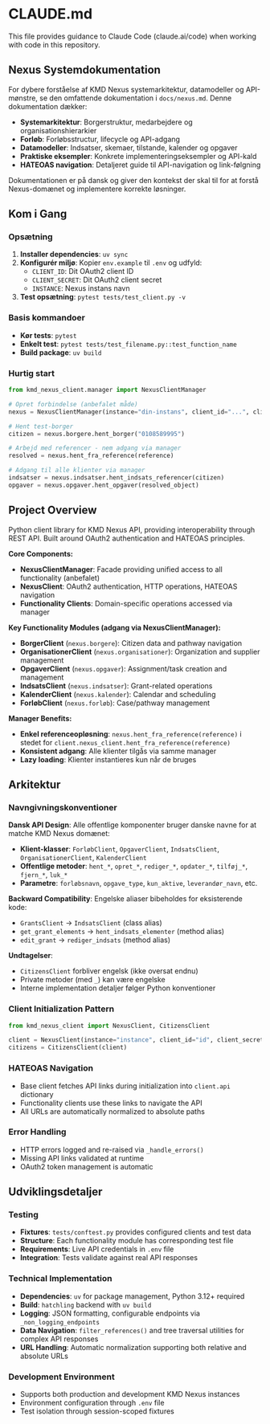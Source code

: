 # CLAUDE.md

This file provides guidance to Claude Code (claude.ai/code) when working with code in this repository.

## Nexus Systemdokumentation

For dybere forståelse af KMD Nexus systemarkitektur, datamodeller og API-mønstre, se den omfattende dokumentation i `docs/nexus.md`. Denne dokumentation dækker:

- **Systemarkitektur**: Borgerstruktur, medarbejdere og organisationshierarkier
- **Forløb**: Forløbsstructur, lifecycle og API-adgang
- **Datamodeller**: Indsatser, skemaer, tilstande, kalender og opgaver
- **Praktiske eksempler**: Konkrete implementeringseksempler og API-kald
- **HATEOAS navigation**: Detaljeret guide til API-navigation og link-følgning

Dokumentationen er på dansk og giver den kontekst der skal til for at forstå Nexus-domænet og implementere korrekte løsninger.

## Kom i Gang

### Opsætning
1. **Installer dependencies**: `uv sync`
2. **Konfigurér miljø**: Kopier `env.example` til `.env` og udfyld:
   - `CLIENT_ID`: Dit OAuth2 client ID
   - `CLIENT_SECRET`: Dit OAuth2 client secret  
   - `INSTANCE`: Nexus instans navn
3. **Test opsætning**: `pytest tests/test_client.py -v`

### Basis kommandoer
- **Kør tests**: `pytest`
- **Enkelt test**: `pytest tests/test_filename.py::test_function_name`
- **Build package**: `uv build`

### Hurtig start
```python
from kmd_nexus_client.manager import NexusClientManager

# Opret forbindelse (anbefalet måde)
nexus = NexusClientManager(instance="din-instans", client_id="...", client_secret="...")

# Hent test-borger
citizen = nexus.borgere.hent_borger("0108589995")

# Arbejd med referencer - nem adgang via manager
resolved = nexus.hent_fra_reference(reference)

# Adgang til alle klienter via manager
indsatser = nexus.indsatser.hent_indsats_referencer(citizen)
opgaver = nexus.opgaver.hent_opgaver(resolved_object)
```

## Project Overview

Python client library for KMD Nexus API, providing interoperability through REST API. Built around OAuth2 authentication and HATEOAS principles.

**Core Components:**
- **NexusClientManager**: Facade providing unified access to all functionality (anbefalet)
- **NexusClient**: OAuth2 authentication, HTTP operations, HATEOAS navigation
- **Functionality Clients**: Domain-specific operations accessed via manager

**Key Functionality Modules (adgang via NexusClientManager):**
- **BorgerClient** (`nexus.borgere`): Citizen data and pathway navigation
- **OrganisationerClient** (`nexus.organisationer`): Organization and supplier management  
- **OpgaverClient** (`nexus.opgaver`): Assignment/task creation and management
- **IndsatsClient** (`nexus.indsatser`): Grant-related operations
- **KalenderClient** (`nexus.kalender`): Calendar and scheduling
- **ForløbClient** (`nexus.forløb`): Case/pathway management

**Manager Benefits:**
- **Enkel referenceopløsning**: `nexus.hent_fra_reference(reference)` i stedet for `client.nexus_client.hent_fra_reference(reference)`
- **Konsistent adgang**: Alle klienter tilgås via samme manager
- **Lazy loading**: Klienter instantieres kun når de bruges

## Arkitektur

### Navngivningskonventioner

**Dansk API Design**: Alle offentlige komponenter bruger danske navne for at matche KMD Nexus domænet:

- **Klient-klasser**: `ForløbClient`, `OpgaverClient`, `IndsatsClient`, `OrganisationerClient`, `KalenderClient`
- **Offentlige metoder**: `hent_*`, `opret_*`, `rediger_*`, `opdater_*`, `tilføj_*`, `fjern_*`, `luk_*`
- **Parametre**: `forløbsnavn`, `opgave_type`, `kun_aktive`, `leverandør_navn`, etc.

**Backward Compatibility**: Engelske aliaser bibeholdes for eksisterende kode:
- `GrantsClient` → `IndsatsClient` (class alias)
- `get_grant_elements` → `hent_indsats_elementer` (method alias)
- `edit_grant` → `rediger_indsats` (method alias)

**Undtagelser**: 
- `CitizensClient` forbliver engelsk (ikke oversat endnu)
- Private metoder (med `_`) kan være engelske
- Interne implementation detaljer følger Python konventioner

### Client Initialization Pattern
```python
from kmd_nexus_client import NexusClient, CitizensClient

client = NexusClient(instance="instance", client_id="id", client_secret="secret")
citizens = CitizensClient(client)
```

### HATEOAS Navigation
- Base client fetches API links during initialization into `client.api` dictionary
- Functionality clients use these links to navigate the API
- All URLs are automatically normalized to absolute paths

### Error Handling
- HTTP errors logged and re-raised via `_handle_errors()`
- Missing API links validated at runtime
- OAuth2 token management is automatic

## Udviklingsdetaljer

### Testing
- **Fixtures**: `tests/conftest.py` provides configured clients and test data
- **Structure**: Each functionality module has corresponding test file
- **Requirements**: Live API credentials in `.env` file
- **Integration**: Tests validate against real API responses

### Technical Implementation
- **Dependencies**: `uv` for package management, Python 3.12+ required
- **Build**: `hatchling` backend with `uv build`
- **Logging**: JSON formatting, configurable endpoints via `_non_logging_endpoints`
- **Data Navigation**: `filter_references()` and tree traversal utilities for complex API responses
- **URL Handling**: Automatic normalization supporting both relative and absolute URLs

### Development Environment
- Supports both production and development KMD Nexus instances
- Environment configuration through `.env` file
- Test isolation through session-scoped fixtures